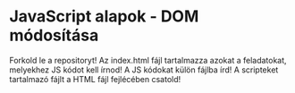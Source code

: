 # JavaScript alapok - DOM módosítása

Forkold le a repositoryt!
Az index.html fájl tartalmazza azokat a feladatokat, melyekhez JS kódot kell írnod!
A JS kódokat külön fájlba írd! A scripteket tartalmazó fájlt a HTML fájl fejlécében csatold!
